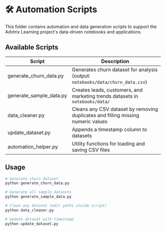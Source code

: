 # 🛠️ Automation Scripts

This folder contains automation and data generation scripts to support the Advtrix Learning project's data-driven notebooks and applications.

## Available Scripts

| Script                   | Description                          |
|--------------------------|--------------------------------------|
| generate_churn_data.py   | Generates churn dataset for analysis (output: `notebooks/data/churn_data.csv`) |
| generate_sample_data.py  | Creates leads, customers, and marketing trends datasets in `notebooks/data/` |
| data_cleaner.py          | Cleans any CSV dataset by removing duplicates and filling missing numeric values |
| update_dataset.py        | Appends a timestamp column to datasets |
| automation_helper.py     | Utility functions for loading and saving CSV files |

## Usage

```bash
# Generate churn dataset
python generate_churn_data.py

# Generate all sample datasets
python generate_sample_data.py

# Clean any dataset (edit paths inside script)
python data_cleaner.py

# Update dataset with timestamp
python update_dataset.py
